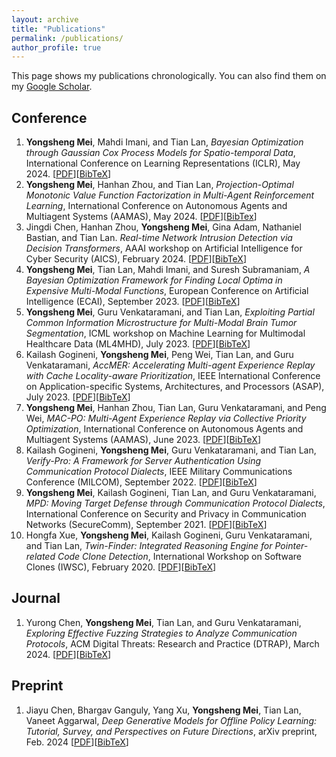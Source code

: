 ```yaml
---
layout: archive
title: "Publications"
permalink: /publications/
author_profile: true
---
```

This page shows my publications chronologically. You can also find them on my [Google Scholar](https://scholar.google.com/citations?user=y4Qyp24AAAAJ&hl=en).

Conference
------
1. **Yongsheng Mei**, Mahdi Imani, and Tian Lan, *Bayesian Optimization through Gaussian Cox Process Models for Spatio-temporal Data*, International Conference on Learning Representations (ICLR), May 2024. [[PDF](https://ysmei97.github.io/files/papers/BO_GCP.pdf)][[BibTeX](http://ysmei97.github.io/files/bib/gcpbo.txt)]
2. **Yongsheng Mei**, Hanhan Zhou, and Tian Lan, *Projection-Optimal Monotonic Value Function Factorization in Multi-Agent Reinforcement Learning*, International Conference on Autonomous Agents and Multiagent Systems (AAMAS), May 2024. [[PDF](https://ysmei97.github.io/files/papers/QPRO.pdf)][[BibTex](http://ysmei97.github.io/files/bib/qpro.txt)]
3. Jingdi Chen, Hanhan Zhou, **Yongsheng Mei**, Gina Adam, Nathaniel Bastian, and Tian Lan. *Real-time Network Intrusion Detection via Decision Transformers*, AAAI workshop on Artificial Intelligence for Cyber Security (AICS), February 2024. [[PDF](https://arxiv.org/pdf/2312.07696.pdf)][[BibTeX](http://ysmei97.github.io/files/bib/realtime.txt)]
4. **Yongsheng Mei**, Tian Lan, Mahdi Imani, and Suresh Subramaniam, *A Bayesian Optimization Framework for Finding Local Optima in Expensive Multi-Modal Functions*, European Conference on Artificial Intelligence (ECAI), September 2023. [[PDF](https://arxiv.org/pdf/2210.06635.pdf)][[BibTeX](http://ysmei97.github.io/files/bib/bayesian.txt)]
5. **Yongsheng Mei**, Guru Venkataramani, and Tian Lan, *Exploiting Partial Common Information Microstructure for Multi-Modal Brain Tumor Segmentation*, ICML workshop on Machine Learning for Multimodal Healthcare Data (ML4MHD), July 2023. [[PDF](https://arxiv.org/pdf/2302.02521.pdf)][[BibTeX](http://ysmei97.github.io/files/bib/exploiting.txt)]
6. Kailash Gogineni, **Yongsheng Mei**, Peng Wei, Tian Lan, and Guru Venkataramani, *AccMER: Accelerating Multi-agent Experience Replay with Cache Locality-aware Prioritization*, IEEE International Conference on Application-specific Systems, Architectures, and Processors (ASAP), July 2023. [[PDF](https://arxiv.org/pdf/2306.00187.pdf)][[BibTeX](http://ysmei97.github.io/files/bib/accmer.txt)]
7. **Yongsheng Mei**, Hanhan Zhou, Tian Lan, Guru Venkataramani, and Peng Wei, *MAC-PO: Multi-Agent Experience Replay via Collective Priority Optimization*, International Conference on Autonomous Agents and Multiagent Systems (AAMAS), June 2023. [[PDF](https://arxiv.org/pdf/2302.10418.pdf)][[BibTeX](http://ysmei97.github.io/files/bib/macpo.txt)]
8. Kailash Gogineni, **Yongsheng Mei**, Guru Venkataramani, and Tian Lan, *Verify-Pro: A Framework for Server Authentication Using Communication Protocol Dialects*, IEEE Military Communications Conference (MILCOM), September 2022. [[PDF](https://ysmei97.github.io/files/papers/VP_MILCOM.pdf)][[BibTeX](http://ysmei97.github.io/files/bib/verifypro.txt)]
9. **Yongsheng Mei**, Kailash Gogineni, Tian Lan, and Guru Venkataramani, *MPD: Moving Target Defense through Communication Protocol Dialects*, International Conference on Security and Privacy in Communication Networks (SecureComm), September 2021. [[PDF](https://arxiv.org/pdf/2110.03798.pdf)][[BibTeX](http://ysmei97.github.io/files/bib/mpd.txt)]
10. Hongfa Xue, **Yongsheng Mei**, Kailash Gogineni, Guru Venkataramani, and Tian Lan, *Twin-Finder: Integrated Reasoning Engine for Pointer-related Code Clone Detection*, International Workshop on Software Clones (IWSC), February 2020. [[PDF](https://arxiv.org/pdf/1911.00561.pdf)][[BibTeX](http://ysmei97.github.io/files/bib/twinfinder.txt)]

Journal
------
1. Yurong Chen, **Yongsheng Mei**, Tian Lan, and Guru Venkataramani, *Exploring Effective Fuzzing Strategies to Analyze Communication Protocols*, ACM Digital Threats: Research and Practice (DTRAP), March 2024. [[PDF](https://dl.acm.org/doi/pdf/10.1145/3526088)][[BibTeX](http://ysmei97.github.io/files/bib/exploring.txt)]


Preprint
------
1. Jiayu Chen, Bhargav Ganguly, Yang Xu, **Yongsheng Mei**, Tian Lan, Vaneet Aggarwal, *Deep Generative Models for Offline Policy Learning: Tutorial, Survey, and Perspectives on Future Directions*, arXiv preprint, Feb. 2024 [[PDF](https://arxiv.org/pdf/2402.13777.pdf)][[BibTeX](http://ysmei97.github.io/files/bib/deep.txt)]

